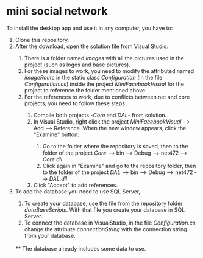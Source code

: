 # mini social network

To install the desktop app and use it in any computer, you have to:

<ol>
<li>Clone this repository.</li>
<li>After the download, open the solution file from Visual Studio.</li>
  <ol>
  <li>There is a folder named <i>images</i> with all the pictures used in the project (such as logos and base pictures). </li>
  <li>For these images to work, you need to modify the attributed named <i>imageRoute</i> in the static class <i>Configuration</i> (in the file <i>Configuration.cs</i>) inside the project <i>MiniFacebookVisual</i> for the project to reference the folder mentioned above.
  <li>For the references to work, due to conflicts between net and core projects, you need to follow these steps:</li>
    <ol>
    <li>Compile both projects -<i>Core</i> and <i>DAL</i>- from solution.</li>
    <li>In Visual Studio, right click the project <i>MiniFacebookVisual</i> --> Add --> Reference. When the new window appears, click the "Examine" button:</li>
      <ol>
      <li>Go to the folder where the repository is saved, then to the folder of the project <i>Core</i> --> bin --> Debug --> net472 --> <i>Core.dll</i></li>
      <li>Click again in "Examine" and go to the repository folder, then to the folder of the project <i>DAL</i> --> bin --> Debug --> net472 --> <i>DAL.dll</i></li>
      </ol>
    <li>Click "Accept" to add references.</li>
    </ol>
  </ol>
  <li>To add the database you need to use SQL Server,</li>
  <ol>
  <li>To create your database, use the file from the repository folder <i>dataBaseScripts</i>. With that file you create your database in SQL Server.</li>
  <li>To connect the database in VisualStudio, in the file <i>Configuration.cs</i>, change the attribute <i>connectionString</i> with the connection string from your database.</li>
  </ol>
  <br/>
  ** The database already includes some data to use. 
</ol>
